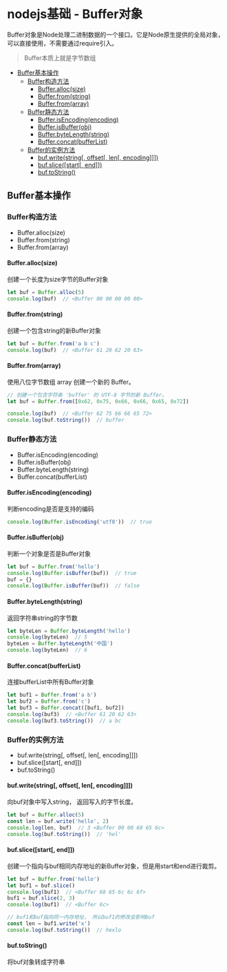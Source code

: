 # nodejs基础 - Buffer对象
Buffer对象是Node处理二进制数据的一个接口。它是Node原生提供的全局对象，可以直接使用，不需要通过require引入。
> Buffer本质上就是字节数组

- [Buffer基本操作](#buffer基本操作)
  - [Buffer构造方法](#buffer构造方法)
    - [Buffer.alloc(size)](#bufferallocsize)
    - [Buffer.from(string)](#bufferfromstring)
    - [Buffer.from(array)](#bufferfromarray)
  - [Buffer静态方法](#buffer静态方法)
    - [Buffer.isEncoding(encoding)](#bufferisencodingencoding)
    - [Buffer.isBuffer(obj)](#bufferisbufferobj)
    - [Buffer.byteLength(string)](#bufferbytelengthstring)
    - [Buffer.concat(bufferList)](#bufferconcatbufferlist)
  - [Buffer的实例方法](#buffer的实例方法)
    - [buf.write(string[, offset[, len[, encoding]]])](#bufwritestring-offset-len-encoding)
    - [buf.slice([start[, end]])](#bufslicestart-end)
    - [buf.toString()](#buftostring)

## Buffer基本操作
### Buffer构造方法
- Buffer.alloc(size)
- Buffer.from(string)
- Buffer.from(array)

#### Buffer.alloc(size)
创建一个长度为size字节的Buffer对象
```js
let buf = Buffer.alloc(5)
console.log(buf)  // <Buffer 00 00 00 00 00>
```

#### Buffer.from(string)
创建一个包含string的新Buffer对象
```js
let buf = Buffer.from('a b c')
console.log(buf)  // <Buffer 61 20 62 20 63>
```

#### Buffer.from(array)
使用八位字节数组 array 创建一个新的 Buffer。
```js
// 创建一个包含字符串 'buffer' 的 UTF-8 字节的新 Buffer。
let buf = Buffer.from([0x62, 0x75, 0x66, 0x66, 0x65, 0x72])

console.log(buf)  // <Buffer 62 75 66 66 65 72>
console.log(buf.toString())  // buffer
```
### Buffer静态方法
- Buffer.isEncoding(encoding)
- Buffer.isBuffer(obj)
- Buffer.byteLength(string)
- Buffer.concat(bufferList)

#### Buffer.isEncoding(encoding)
判断encoding是否是支持的编码
```js
console.log(Buffer.isEncoding('utf8'))  // true
```
#### Buffer.isBuffer(obj)
判断一个对象是否是Buffer对象
```js
let buf = Buffer.from('hello')
console.log(Buffer.isBuffer(buf))  // true
buf = {}
console.log(Buffer.isBuffer(buf))  // false
```

#### Buffer.byteLength(string)
返回字符串string的字节数
```js
let byteLen = Buffer.byteLength('hello')
console.log(byteLen)  // 5
byteLen = Buffer.byteLength('中国')
console.log(byteLen)  // 6
```

#### Buffer.concat(bufferList)
连接bufferList中所有Buffer对象
```js
let buf1 = Buffer.from('a b')
let buf2 = Buffer.from('c')
let buf3 = Buffer.concat([buf1, buf2])
console.log(buf3)  // <Buffer 61 20 62 63>
console.log(buf3.toString())  // a bc
```

### Buffer的实例方法
- buf.write(string[, offset[, len[, encoding]]])
- buf.slice([start[, end]])
- buf.toString()

#### buf.write(string[, offset[, len[, encoding]]])
向buf对象中写入string， 返回写入的字节长度。
```js
let buf = Buffer.alloc(5)
const len = buf.write('hello', 2)
console.log(len, buf)  // 3 <Buffer 00 00 68 65 6c> 
console.log(buf.toString())  // 'hel'
```
#### buf.slice([start[, end]])
创建一个指向与buf相同内存地址的新Buffer对象，但是用start和end进行裁剪。
```js
let buf = Buffer.from('hello')
let buf1 = buf.slice()
console.log(buf1)  // <Buffer 68 65 6c 6c 6f>
buf1 = buf.slice(2, 3)
console.log(buf1)  // <Buffer 6c>

// buf1和buf指向同一内存地址， 所以buf1的修改会影响buf
const len = buf1.write('x')
console.log(buf.toString())  // hexlo
```

#### buf.toString()
将buf对象转成字符串

